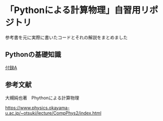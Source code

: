 # 「Pythonによる計算物理」自習用リポジトリ
参考書を元に実際に書いたコードとそれの解説をまとめました

## Pythonの基礎知識
[付録A](https://github.com/kyoka1013/Python_ComputationalPhysics/blob/main/texts/appendix_A.py)

## 参考文献
大槻純也著　Phythonによる計算物理

<https://www.physics.okayama-u.ac.jp/~otsuki/lecture/CompPhys2/index.html>
